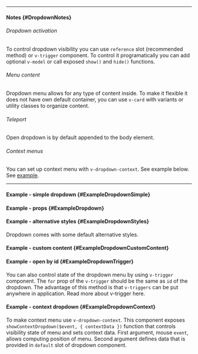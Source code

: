 ___

#### Notes {#DropdownNotes}

###### Dropdown activation

To control dropdown visibility you can use `reference` slot (recommended method) or `v-trigger` component. To control it programatically you can add optional `v-model` or call exposed `show()` and `hide()` functions.

###### Menu content 

Dropdown menu allows for any type of content inside. To make it flexible it does not have own default container, you can use `v-card` with variants or utility classes to organize content.

###### Teleport

Open dropdown is by default appended to the body element.

###### Context menus

You can set up context menu with <code class="code-text">v-dropdown-context</code>. See example below. See [example](#ExampleDropdownContext).

---

#### Example - simple dropdown {#ExampleDropdownSimple}

<div class="example">
  <example name="ExampleDropdownSimple"></example>
</div>

#### Example - props {#ExampleDropdown}

<div class="example">
  <example name="ExampleDropdown"></example>
</div>

#### Example - alternative styles {#ExampleDropdownStyles}

Dropdown comes with some default alternative styles.

<div class="example">
  <example name="ExampleDropdownStyles"></example>
</div>

#### Example - custom content {#ExampleDropdownCustomContent}

<div class="example">
  <example name="ExampleDropdownCustomContent"></example>
</div>

#### Example - open by id {#ExampleDropdownTrigger}

You can also control state of the dropdown menu by using `v-trigger` component. The `for` prop of the `v-trigger` should be the same as `id` of the dropdown. The advantage of this method is that `v-triggers` can be put anywhere in application. Read more about v-trigger here.

<div class="example">
  <example name="ExampleDropdownTrigger"></example>
</div>

#### Example - context dropdown {#ExampleDropdownContext}

To make context menu use `v-dropdown-context`. This component exposes `showContextDropdown($event, { contextData })` function that controls visibility state of menu and sets context data. First argument, mouse `event`, allows computing position of menu. Second argument defines data that is provided in `default` slot of dropdown component.

<div class="example">
  <example name="ExampleDropdownContext"></example>
</div>
